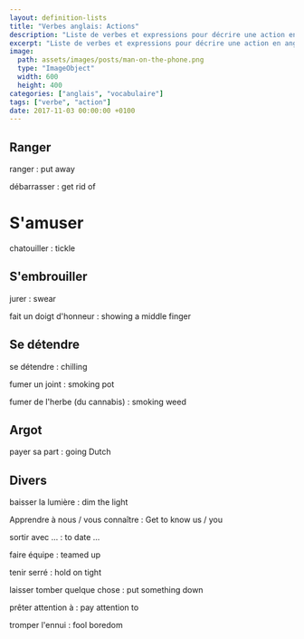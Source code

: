 ```yaml
---
layout: definition-lists
title: "Verbes anglais: Actions"
description: "Liste de verbes et expressions pour décrire une action en anglais."
excerpt: "Liste de verbes et expressions pour décrire une action en anglais."
image:
  path: assets/images/posts/man-on-the-phone.png
  type: "ImageObject"
  width: 600
  height: 400
categories: ["anglais", "vocabulaire"]
tags: ["verbe", "action"]
date: 2017-11-03 00:00:00 +0100
---
```


## Ranger

ranger
: put away

débarrasser
: get rid of


# S'amuser

chatouiller
: tickle


## S'embrouiller

jurer
: swear

fait un doigt d'honneur
: showing a middle finger


## Se détendre

se détendre
: chilling

fumer un joint
: smoking pot

fumer de l'herbe (du cannabis)
: smoking weed

## Argot

payer sa part
: going Dutch


## Divers

baisser la lumière
: dim the light

Apprendre à nous / vous connaître
: Get to know us / you

sortir avec …
: to date …

faire équipe
: teamed up

tenir serré
: hold on tight

laisser tomber quelque chose
: put something down

prêter attention à
: pay attention to

tromper l'ennui
: fool boredom
